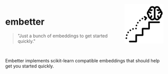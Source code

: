 <img src="icon.png" width="125" height="125" align="right" />

# embetter

> "Just a bunch of embeddings to get started quickly."

<br> 

Embetter implements scikit-learn compatible embeddings that should help get you started quickly.

